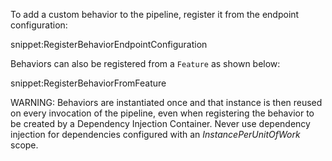 
To add a custom behavior to the pipeline, register it from the endpoint configuration:

snippet:RegisterBehaviorEndpointConfiguration

Behaviors can also be registered from a `Feature` as shown below:

snippet:RegisterBehaviorFromFeature

WARNING: Behaviors are instantiated once and that instance is then reused on every invocation of the pipeline, even when registering the behavior to be created by a Dependency Injection Container. Never use dependency injection for dependencies configured with an *InstancePerUnitOfWork* scope.
